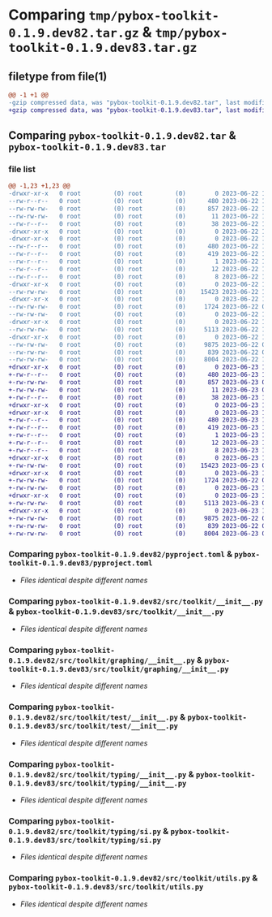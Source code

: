 # Comparing `tmp/pybox-toolkit-0.1.9.dev82.tar.gz` & `tmp/pybox-toolkit-0.1.9.dev83.tar.gz`

## filetype from file(1)

```diff
@@ -1 +1 @@
-gzip compressed data, was "pybox-toolkit-0.1.9.dev82.tar", last modified: Thu Jun 22 17:31:30 2023, max compression
+gzip compressed data, was "pybox-toolkit-0.1.9.dev83.tar", last modified: Fri Jun 23 11:53:44 2023, max compression
```

## Comparing `pybox-toolkit-0.1.9.dev82.tar` & `pybox-toolkit-0.1.9.dev83.tar`

### file list

```diff
@@ -1,23 +1,23 @@
-drwxr-xr-x   0 root         (0) root         (0)        0 2023-06-22 17:31:30.533342 pybox-toolkit-0.1.9.dev82/
--rw-r--r--   0 root         (0) root         (0)      480 2023-06-22 17:31:30.529343 pybox-toolkit-0.1.9.dev82/PKG-INFO
--rw-rw-rw-   0 root         (0) root         (0)      857 2023-06-22 17:30:54.000000 pybox-toolkit-0.1.9.dev82/pyproject.toml
--rw-rw-rw-   0 root         (0) root         (0)       11 2023-06-22 17:30:54.000000 pybox-toolkit-0.1.9.dev82/requirements.txt
--rw-r--r--   0 root         (0) root         (0)       38 2023-06-22 17:31:30.533342 pybox-toolkit-0.1.9.dev82/setup.cfg
-drwxr-xr-x   0 root         (0) root         (0)        0 2023-06-22 17:31:30.525342 pybox-toolkit-0.1.9.dev82/src/
-drwxr-xr-x   0 root         (0) root         (0)        0 2023-06-22 17:31:30.529343 pybox-toolkit-0.1.9.dev82/src/pybox_toolkit.egg-info/
--rw-r--r--   0 root         (0) root         (0)      480 2023-06-22 17:31:30.000000 pybox-toolkit-0.1.9.dev82/src/pybox_toolkit.egg-info/PKG-INFO
--rw-r--r--   0 root         (0) root         (0)      419 2023-06-22 17:31:30.000000 pybox-toolkit-0.1.9.dev82/src/pybox_toolkit.egg-info/SOURCES.txt
--rw-r--r--   0 root         (0) root         (0)        1 2023-06-22 17:31:30.000000 pybox-toolkit-0.1.9.dev82/src/pybox_toolkit.egg-info/dependency_links.txt
--rw-r--r--   0 root         (0) root         (0)       12 2023-06-22 17:31:30.000000 pybox-toolkit-0.1.9.dev82/src/pybox_toolkit.egg-info/requires.txt
--rw-r--r--   0 root         (0) root         (0)        8 2023-06-22 17:31:30.000000 pybox-toolkit-0.1.9.dev82/src/pybox_toolkit.egg-info/top_level.txt
-drwxr-xr-x   0 root         (0) root         (0)        0 2023-06-22 17:31:30.529343 pybox-toolkit-0.1.9.dev82/src/toolkit/
--rw-rw-rw-   0 root         (0) root         (0)    15423 2023-06-22 17:30:54.000000 pybox-toolkit-0.1.9.dev82/src/toolkit/__init__.py
-drwxr-xr-x   0 root         (0) root         (0)        0 2023-06-22 17:31:30.529343 pybox-toolkit-0.1.9.dev82/src/toolkit/graphing/
--rw-rw-rw-   0 root         (0) root         (0)     1724 2023-06-22 07:36:20.000000 pybox-toolkit-0.1.9.dev82/src/toolkit/graphing/__init__.py
--rw-rw-rw-   0 root         (0) root         (0)        0 2023-06-22 17:30:54.000000 pybox-toolkit-0.1.9.dev82/src/toolkit/py.typed
-drwxr-xr-x   0 root         (0) root         (0)        0 2023-06-22 17:31:30.529343 pybox-toolkit-0.1.9.dev82/src/toolkit/test/
--rw-rw-rw-   0 root         (0) root         (0)     5113 2023-06-22 17:30:54.000000 pybox-toolkit-0.1.9.dev82/src/toolkit/test/__init__.py
-drwxr-xr-x   0 root         (0) root         (0)        0 2023-06-22 17:31:30.529343 pybox-toolkit-0.1.9.dev82/src/toolkit/typing/
--rw-rw-rw-   0 root         (0) root         (0)     9875 2023-06-22 07:36:20.000000 pybox-toolkit-0.1.9.dev82/src/toolkit/typing/__init__.py
--rw-rw-rw-   0 root         (0) root         (0)      839 2023-06-22 07:36:20.000000 pybox-toolkit-0.1.9.dev82/src/toolkit/typing/si.py
--rw-rw-rw-   0 root         (0) root         (0)     8004 2023-06-22 17:30:54.000000 pybox-toolkit-0.1.9.dev82/src/toolkit/utils.py
+drwxr-xr-x   0 root         (0) root         (0)        0 2023-06-23 11:53:44.221078 pybox-toolkit-0.1.9.dev83/
+-rw-r--r--   0 root         (0) root         (0)      480 2023-06-23 11:53:44.221078 pybox-toolkit-0.1.9.dev83/PKG-INFO
+-rw-rw-rw-   0 root         (0) root         (0)      857 2023-06-23 09:39:43.000000 pybox-toolkit-0.1.9.dev83/pyproject.toml
+-rw-rw-rw-   0 root         (0) root         (0)       11 2023-06-23 09:39:43.000000 pybox-toolkit-0.1.9.dev83/requirements.txt
+-rw-r--r--   0 root         (0) root         (0)       38 2023-06-23 11:53:44.221078 pybox-toolkit-0.1.9.dev83/setup.cfg
+drwxr-xr-x   0 root         (0) root         (0)        0 2023-06-23 11:53:44.213078 pybox-toolkit-0.1.9.dev83/src/
+drwxr-xr-x   0 root         (0) root         (0)        0 2023-06-23 11:53:44.217078 pybox-toolkit-0.1.9.dev83/src/pybox_toolkit.egg-info/
+-rw-r--r--   0 root         (0) root         (0)      480 2023-06-23 11:53:44.000000 pybox-toolkit-0.1.9.dev83/src/pybox_toolkit.egg-info/PKG-INFO
+-rw-r--r--   0 root         (0) root         (0)      419 2023-06-23 11:53:44.000000 pybox-toolkit-0.1.9.dev83/src/pybox_toolkit.egg-info/SOURCES.txt
+-rw-r--r--   0 root         (0) root         (0)        1 2023-06-23 11:53:44.000000 pybox-toolkit-0.1.9.dev83/src/pybox_toolkit.egg-info/dependency_links.txt
+-rw-r--r--   0 root         (0) root         (0)       12 2023-06-23 11:53:44.000000 pybox-toolkit-0.1.9.dev83/src/pybox_toolkit.egg-info/requires.txt
+-rw-r--r--   0 root         (0) root         (0)        8 2023-06-23 11:53:44.000000 pybox-toolkit-0.1.9.dev83/src/pybox_toolkit.egg-info/top_level.txt
+drwxr-xr-x   0 root         (0) root         (0)        0 2023-06-23 11:53:44.217078 pybox-toolkit-0.1.9.dev83/src/toolkit/
+-rw-rw-rw-   0 root         (0) root         (0)    15423 2023-06-23 09:39:43.000000 pybox-toolkit-0.1.9.dev83/src/toolkit/__init__.py
+drwxr-xr-x   0 root         (0) root         (0)        0 2023-06-23 11:53:44.217078 pybox-toolkit-0.1.9.dev83/src/toolkit/graphing/
+-rw-rw-rw-   0 root         (0) root         (0)     1724 2023-06-22 07:36:20.000000 pybox-toolkit-0.1.9.dev83/src/toolkit/graphing/__init__.py
+-rw-rw-rw-   0 root         (0) root         (0)        0 2023-06-23 11:53:07.000000 pybox-toolkit-0.1.9.dev83/src/toolkit/py.typed
+drwxr-xr-x   0 root         (0) root         (0)        0 2023-06-23 11:53:44.221078 pybox-toolkit-0.1.9.dev83/src/toolkit/test/
+-rw-rw-rw-   0 root         (0) root         (0)     5113 2023-06-23 09:39:43.000000 pybox-toolkit-0.1.9.dev83/src/toolkit/test/__init__.py
+drwxr-xr-x   0 root         (0) root         (0)        0 2023-06-23 11:53:44.221078 pybox-toolkit-0.1.9.dev83/src/toolkit/typing/
+-rw-rw-rw-   0 root         (0) root         (0)     9875 2023-06-22 07:36:20.000000 pybox-toolkit-0.1.9.dev83/src/toolkit/typing/__init__.py
+-rw-rw-rw-   0 root         (0) root         (0)      839 2023-06-22 07:36:20.000000 pybox-toolkit-0.1.9.dev83/src/toolkit/typing/si.py
+-rw-rw-rw-   0 root         (0) root         (0)     8004 2023-06-23 09:39:43.000000 pybox-toolkit-0.1.9.dev83/src/toolkit/utils.py
```

### Comparing `pybox-toolkit-0.1.9.dev82/pyproject.toml` & `pybox-toolkit-0.1.9.dev83/pyproject.toml`

 * *Files identical despite different names*

### Comparing `pybox-toolkit-0.1.9.dev82/src/toolkit/__init__.py` & `pybox-toolkit-0.1.9.dev83/src/toolkit/__init__.py`

 * *Files identical despite different names*

### Comparing `pybox-toolkit-0.1.9.dev82/src/toolkit/graphing/__init__.py` & `pybox-toolkit-0.1.9.dev83/src/toolkit/graphing/__init__.py`

 * *Files identical despite different names*

### Comparing `pybox-toolkit-0.1.9.dev82/src/toolkit/test/__init__.py` & `pybox-toolkit-0.1.9.dev83/src/toolkit/test/__init__.py`

 * *Files identical despite different names*

### Comparing `pybox-toolkit-0.1.9.dev82/src/toolkit/typing/__init__.py` & `pybox-toolkit-0.1.9.dev83/src/toolkit/typing/__init__.py`

 * *Files identical despite different names*

### Comparing `pybox-toolkit-0.1.9.dev82/src/toolkit/typing/si.py` & `pybox-toolkit-0.1.9.dev83/src/toolkit/typing/si.py`

 * *Files identical despite different names*

### Comparing `pybox-toolkit-0.1.9.dev82/src/toolkit/utils.py` & `pybox-toolkit-0.1.9.dev83/src/toolkit/utils.py`

 * *Files identical despite different names*

